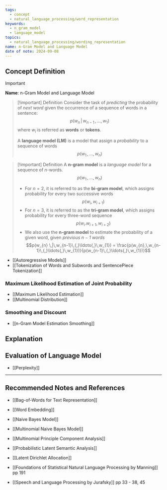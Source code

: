 ```yaml
---
tags:
  - concept
  - natural_language_processing/word_representation
keywords:
  - n_gram_model
  - language_model
topics:
  - natural_language_processing/wording_representation
name: n-Gram Model and Language Model
date of note: 2024-09-08
---
```


## Concept Definition

>[!important]
>**Name**: n-Gram Model and Language Model

>[!important] Definition
>Consider the task of *predicting* the probability of *next word* given the occurrence of a sequence of words in a sentence: $$p(w_{n} \,|\,w_{n-1}\,{,}\ldots{,}\,w_{1})$$ 
>where $w_{i}$ is referred as **words** or **tokens**.
>
>A **language model (LM)** is a model that assign a *probability* to a sequence of words $$p(w_{1}\,{,}\ldots{,}\,w_{n})$$

>[!important] Definition
>A **n-gram model** is a *language model* for a sequence of $n$-words. $$p(w_{1}\,{,}\ldots{,}\,w_{n})$$
>- For $n=2$, it is referred to as the **bi-gram model**, which assigns probability for every two successive words $$p(w_{i}, w_{i+1})$$
>- For $n=3$, it is referred to as the **tri-gram model**, which assigns probability for every three-word sequence $$p(w_{i}. w_{i+1}, w_{i+2})$$
>- We also use the **n-gram model** to estimate the probability of a given word, given *previous $n-1$ words* $$p(w_{n} \,|\,w_{n-1}\,{,}\ldots{,}\,w_{1}) = \frac{p(w_{n},\,w_{n-1}\,{,}\ldots{,}\,w_{1})}{p(w_{n-1}\,{,}\ldots{,}\,w_{1})}$$ 

- [[Autoregressive Models]]
- [[Tokenization of Words and Subwords and SentencePiece Tokenization]]


### Maximum Likelihood Estimation of Joint Probability


- [[Maximum Likelihood Estimation]]
- [[Multinomial Distribution]]



### Smoothing and Discount

- [[n-Gram Model Estimation Smoothing]]


## Explanation


## Evaluation of Language Model

- [[Perplexity]]



-----------
##  Recommended Notes and References


- [[Bag-of-Words for Text Representation]]
- [[Word Embedding]]
- [[Naive Bayes Model]]
- [[Multinomial Naive Bayes Model]]
- [[Multinomial Principle Component Analysis]]
- [[Probabilistic Latent Semantic Analysis]]
- [[Latent Dirichlet Allocation]]


- [[Foundations of Statistical Natural Language Processing by Manning]] pp 191
- [[Speech and Language Processing by Jurafsky]] pp 33 - 38, 45